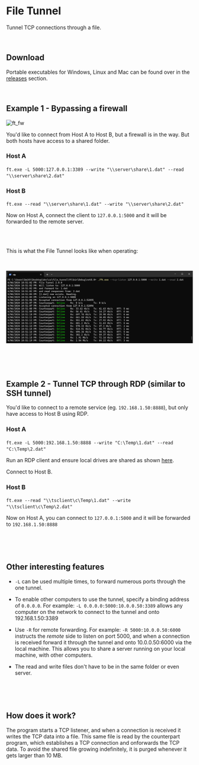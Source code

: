 # File Tunnel

Tunnel TCP connections through a file.

<br />

## Download
Portable executables for Windows, Linux and Mac can be found over in the [releases](https://github.com/fiddyschmitt/file_tunnel/releases) section.

<br />

## Example 1 - Bypassing a firewall

![ft_fw](img/ft_fw.png?raw=true "Bypass")

You'd like to connect from Host A to Host B, but a firewall is in the way. But both hosts have access to a shared folder.

### Host A
``ft.exe -L 5000:127.0.0.1:3389 --write "\\server\share\1.dat" --read "\\server\share\2.dat"``

### Host B
``ft.exe --read "\\server\share\1.dat" --write "\\server\share\2.dat"``

Now on Host A, connect the client to ``127.0.0.1:5000`` and it will be forwarded to the remote server.

<br />
<br />

This is what the File Tunnel looks like when operating:

<br />

![Screenshot](img/ft_rdp_screenshot.PNG?raw=true "Screenshot")

<br />
<br />
<br />

## Example 2 - Tunnel TCP through RDP (similar to SSH tunnel)

You'd like to connect to a remote service (eg. ``192.168.1.50:8888``), but only have access to Host B using RDP.

### Host A
``ft.exe -L 5000:192.168.1.50:8888 --write "C:\Temp\1.dat" --read "C:\Temp\2.dat"``

Run an RDP client and ensure local drives are shared as shown [here](https://github.com/fiddyschmitt/file_tunnel/assets/15338956/eb890310-47f5-4b46-9f74-471ec1735450).

Connect to Host B.

### Host B
``ft.exe --read "\\tsclient\c\Temp\1.dat" --write "\\tsclient\c\Temp\2.dat"``

Now on Host A, you can connect to `127.0.0.1:5000` and it will be forwarded to `192.168.1.50:8888`

<br />
<br />
<br />

## Other interesting features

* `-L` can be used multiple times, to forward numerous ports through the one tunnel.

* To enable other computers to use the tunnel, specify a binding address of `0.0.0.0`. For example: `-L 0.0.0.0:5000:10.0.0.50:3389` allows any computer on the network to connect to the tunnel and onto 192.168.1.50:3389
	
* Use `-R` for remote forwarding. For example: `-R 5000:10.0.0.50:6000` instructs the _remote_ side to listen on port 5000, and when a connection is received forward it through the tunnel and onto 10.0.0.50:6000 via the local machine. This allows you to share a server running on your local machine, with other computers.
	
* The read and write files don't have to be in the same folder or even server.

<br />
<br />
<br />

## How does it work?
The program starts a TCP listener, and when a connection is received it writes the TCP data into a file. This same file is read by the counterpart program, which establishes a TCP connection and onforwards the TCP data.
To avoid the shared file growing indefinitely, it is purged whenever it gets larger than 10 MB.
